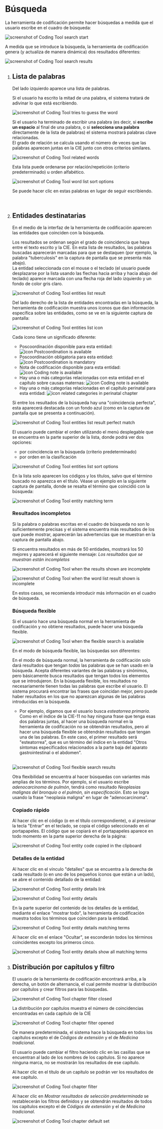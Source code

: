 ﻿# Búsqueda

La herramienta de codificación permite hacer búsquedas a medida que el usuario escribe en el cuadro de búsqueda: 

![screenshot of Coding Tool search start](img/search-start-v3.png "Búsqueda inicial en la herramienta de codificación")

A medida que se introduce la búsqueda, la herramienta de codificación genera (y actualiza de manera dinámica) dos resultados diferentes:

![screenshot of Coding Tool search results](img/search-result-columns-v3.png "Búsqueda inicial en la herramienta de codificación")           

1. ## Lista de palabras
    
    Del lado izquierdo aparece una lista de palabras.

    Si el usuario ha escrito la mitad de una palabra, el sistema tratará de adivinar lo que está escribiendo.
    
    ![screenshot of Coding Tool tries to guess the word](img/wordlist-guessing.png "La herramienta de codificación intenta adivinar una palabra") 
 
    Si el usuario ha terminado de escribir una palabra (es decir, si **escribe un espacio** al final de una palabra, o si **selecciona una palabra** directamente de la lista de palabras) el sistema mostrará palabras clave relacionadas.     
    El grado de relación se calcula usando el número de veces que las palabras aparecen juntas en la CIE junto con otros criterios similares.
    
    ![screenshot of Coding Tool related words](img/wordlist-related.png "Palabras relacionadas en la herramienta de codificación")

    Esta lista puede ordenarse por relación/repetición (criterio predeterminado) u orden alfabético.
    
    ![screenshot of Coding Tool word list sort options](img/wordlist-sort.png "Opciones para ordenar la lista de palabras")

    Se puede hacer clic en estas palabras en lugar de seguir escribiendo.

    <br/>

2. ## Entidades destinatarias
    
    En el medio de la interfaz de la herramienta de codificación aparecen las entidades que coinciden con la búsqueda.
 
    Los resultados se ordenan según el grado de coincidencia que haya entre el texto escrito y la CIE. En esta lista de resultados, las palabras buscadas aparecerán marcadas para que se destaquen (por ejemplo, la palabra "tuberculosis" en la captura de pantalla que se presenta más abajo).    
    La entidad seleccionada con el mouse o el teclado (el usuario puede desplazarse por la lista usando las flechas hacia arriba y hacia abajo del teclado) aparece marcada con una flecha roja del lado izquierdo y un fondo de color gris claro.    

    ![screenshot of Coding Tool entities list result](img/entities-list-v3.png "Lista de entidades resultante de la búsqueda")

    Del lado derecho de la lista de entidades encontradas en la búsqueda, la herramienta de codificación muestra unos íconos que dan información específica sobre las entidades, como se ve en la siguiente captura de pantalla:  

    ![screenshot of Coding Tool entities list icon](img/entities-list-icons-v3.png "Íconos de la lista de entidades encontradas en la búsqueda")

    Cada ícono tiene un significado diferente:
    - Poscoordinación disponible para esta entidad: ![icon Postcoordination is available](img/icon-pa-v4.png "Ícono de poscoordinación disponible")
    - Poscoordinación obligatoria para esta entidad: ![icon Postcoordination is mandatory](img/icon-pr-v4.png "Ícono de poscoordinación obligatoria")
    - Nota de codificación disponible para esta entidad: ![icon Coding note is available](img/icon-cn-v4.png "Ícono de nota de codificación disponible")    
    - Hay una o más categorías relacionadas con esta entidad en el capítulo sobre causas maternas: ![icon Coding note is available](img/icon-ml-v4.png "Categorías relacionadas en el capítulo sobre causas maternas")    
    - Hay una o más categorías relacionadas en el capítulo perinatal para esta entidad: ![icon related categories in perinatal chapter](img/icon-pl-v4.png "Categorías relacionadas en el capítulo perinatal")    


    Si entre los resultados de la búsqueda hay una "coincidencia perfecta", esta aparecerá destacada con un fondo azul (como en la captura de pantalla que se presenta a continuación).
    
    ![screenshot of Coding Tool entities list result perfect match](img/entities-list-blu-match-v2.png "Coincidencia perfecta en los resultados de la búsqueda")

    El usuario puede cambiar el orden utilizando el menú desplegable que se encuentra en la parte superior de la lista, donde podrá ver dos opciones:

    - por coincidencia en la búsqueda (criterio predeterminado)
    - por orden en la clasificación

    ![screenshot of Coding Tool entities list sort options](img/entities-list-sort.png "Criterios para establecer el orden en la lista de entidades")


    En la lista solo aparecen los códigos y los títulos, salvo que el término buscado no aparezca en el título. Véase un ejemplo en la siguiente captura de pantalla, donde se resalta el término que coincidió con la búsqueda:
    
    ![screenshot of Coding Tool entity matching term](img/entity-matching-terms.png "Término que coincidió con la entidad")


    ### Resultados incompletos
   
    Si la palabra o palabras escritas en el cuadro de búsqueda no son lo suficientemente precisas y el sistema encuentra más resultados de los que puede mostrar, aparecerán las advertencias que se muestran en la captura de pantalla abajo.

    Si encuentra resultados en más de 50 entidades, mostrará los 50 mejores y aparecerá el siguiente mensaje: *Los resultados que se muestran están incompletos*

    ![screenshot of Coding Tool when the results shown are incomplete](img/search-result-incomplete-v3.png "Herramienta de codificación cuando los resultados que se muestran están incompletos")

    ![screenshot of Coding Tool when the word list result shown is incomplete](img/wordlist-result-incomplete-v3.png "Herramienta de codificación cuando la lista de palabras que se muestra está incompleta")

    En estos casos, se recomienda introducir más información en el cuadro de búsqueda.
    

    ### Búsqueda flexible

    Si el usuario hace una búsqueda normal en la herramienta de codificación y no obtiene resultados, puede hacer una búsqueda flexible.

    ![screenshot of Coding Tool when the flexible search is available](img/flexisearch-v2.png "Herramienta de codificación cuando la búsqueda flexible está disponible")

    En el modo de búsqueda flexible, las búsquedas son diferentes:

    En el modo de búsqueda normal, la herramienta de codificación solo dará resultados que tengan *todas* las palabras que se han usado en la búsqueda. Acepta diferentes variantes de las palabras y sinónimos, pero básicamente busca resultados que tengan todos los elementos que se introdujeron. En la búsqueda flexible, los resultados no necesariamente tienen todas las palabras que escribe el usuario. El sistema procurará encontrar las frases que coincidan mejor, pero puede haber resultados en los que no aparezcan algunas de las palabras introducidas en la búsqueda. 

    - Por ejemplo, digamos que el usuario busca *esteatorrea primaria*. Como en el índice de la CIE-11 no hay ninguna frase que tenga esas dos palabras juntas, al hacer una búsqueda normal en la herramienta de codificación no se obtendrán resultados, pero al hacer una búsqueda flexible se obtendrán resultados que tengan una de las palabras. En este caso, el primer resultado será "esteatorrea", que es un término del índice en la entidad "Otros síntomas especificados relacionados a la parte baja del aparato gastrointestinal o el abdomen".  

    <br/>

    ![screenshot of Coding Tool flexible search results](img/flexisearch-results-v3.png "Resultados de la búsqueda flexible")

    Otra flexibilidad se encuentra al hacer búsquedas con variantes más amplias de los términos. Por ejemplo, si el usuario escribe _adenocarcinoma de pulmón_, tendrá como resultado _Neoplasias malignas del bronquio o el pulmón, sin especificación_. Esto se logra usando la frase "neoplasia maligna" en lugar de "adenocarcinoma".


    ### Copiado rápido

    Al hacer clic en el código (o en el título correspondiente), o al presionar la tecla "Entrar" en el teclado, se copia el código seleccionado en el portapapeles. El código que se copiará en el portapapeles aparece en todo momento en la parte superior derecha de la página:

    ![screenshot of Coding Tool entity code copied in the clipboard](img/entity-clipboard-v3.png "Código de la entidad copiado en el portapapeles")

    
    ### Detalles de la entidad

    Al hacer clic en el vínculo "detalles" que se encuentra a la derecha de cada resultado (o en uno de los pequeños íconos que están a un lado), se abre el contenido detallado de la entidad:

    ![screenshot of Coding Tool entity details link](img/entity-details-link-v3.png "Enlace a los detalles de la entidad")

    ![screenshot of Coding Tool entity details](img/entity-details-open-v4.png "Detalles de la entidad")

    En la parte superior del contenido de los detalles de la entidad, mediante el enlace "mostrar todo", la herramienta de codificación muestra todos los términos que coinciden para la entidad.

    ![screenshot of Coding Tool entity details matching terms](img/entity-details-matching-terms-v4.png "Términos que coinciden con los detalles de la entidad en la Herramienta de codificación")

    Al hacer clic en el enlace "Ocultar", se esconderán todos los términos coincidentes excepto los primeros cinco.

    ![screenshot of Coding Tool entity details show all matching terms](img/entity-details-matching-terms-all-v4.png "Los detalles de la entidad en la herramienta de codificación muestran todos los términos que coinciden")

                
3. ## Distribución por capítulos y filtro
    
    El usuario de la herramienta de codificación encontrará arriba, a la derecha, un botón de alternancia, el cual permite mostrar la distribución por capítulos y crear filtros para las búsquedas.

    ![screenshot of Coding Tool chapter filter closed](img/entities-list-filter-off-v3.png "Filtro de capítulos desactivado")

    La distribución por capítulos muestra el número de coincidencias encontradas en cada capítulo de la CIE

    ![screenshot of Coding Tool chapter filter opened](img/entities-list-filter-on-v3.png "Filtro de capítulos activado")
              
    De manera predeterminada, el sistema hace la búsqueda en todos los capítulos excepto el de *Códigos de extensión* y el de *Medicina tradicional*.

    El usuario puede cambiar el filtro haciendo clic en las casillas que se encuentran al lado de los nombres de los capítulos. Si no aparece ninguna marca, no se mostrarán los resultados de ese capítulo.
 
    Al hacer clic en el título de un capítulo se podrán ver los resultados de ese capítulo.
              
    ![screenshot of Coding Tool chapter filter](img/chapters-filter.png "Filtro de capítulos de la herramienta de codificación")

    Al hacer clic en *Mostrar resultados de selección predeterminada* se restablecerán los filtros definidos y se obtendrán resultados de todos los capítulos excepto el de *Códigos de extensión* y el de *Medicina tradicional*.
              
    ![screenshot of Coding Tool chapter default set](img/chapters-default.png "Selección predeterminada en la herramienta de codificación")


